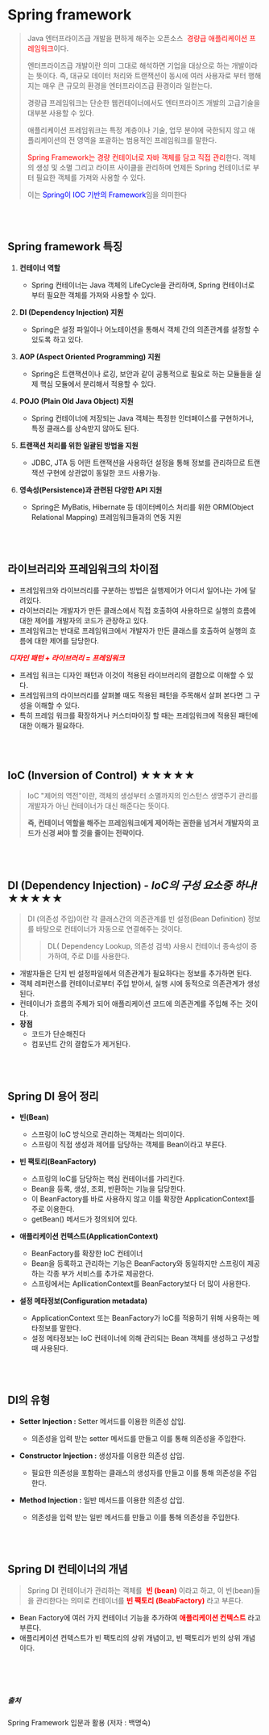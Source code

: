 # Spring framework

> Java 엔터프라이즈급 개발을 편하게 해주는 오픈소스 <span style="color:red"> 경량급 애플리케이션 프레임워크</span>이다.
>
> 엔터프라이즈급 개발이란 의미 그대로 해석하면 기업을 대상으로 하는 개발이라는 뜻이다. 즉, 대규모 데이터 처리와 트랜잭션이 동시에 여러 사용자로 부터 행해지는 매우 큰 규모의 환경을 엔터프라이즈급 환경이라 일컫는다.
>
> 경량급 프레임워크는 단순한 웹컨테이너에서도 엔터프라이즈 개발의 고급기술을 대부분 사용할 수 있다.
>
> 애플리케이션 프레임워크는 특정 계층이나 기술, 업무 분야에 국한되지 않고 애플리케이션의 전 영역을 포괄하는 범용적인 프레임워크를 말한다.
>
> <span style="color:red">Spring Framework는 경량 컨테이너로 자바 객체를 담고 직접 관리</span>한다. 객체의 생성 및 소멸 그리고 라이프 사이클을 관리하며 언제든 Spring 컨테이너로 부터 필요한 객체를 가져와 사용할 수 있다.
>
> 이는 <span style="color : blue"> Spring이 IOC 기반의 Framework</span>임을 의미한다

<br/><br/>

##  Spring framework 특징 

1. **컨테이너 역할**

   - Spring 컨테이너는 Java 객체의 LifeCycle을 관리하며, Spring 컨테이너로 부터 필요한 객체를 가져와 사용할 수 있다.

2. **DI (Dependency Injection) 지원**

   - Spring은 설정 파일이나 어노테이션을 통해서 객체 간의 의존관계를 설정할 수 있도록 하고 있다.

3. **AOP (Aspect Oriented Programming) 지원**

   - Spring은 트랜잭션이나 로깅, 보안과 같이 공통적으로 필요로 하는 모듈들을 실제 핵심 모듈에서 분리해서 적용할 수 있다.

4. **POJO (Plain Old Java Object) 지원**

   - Spring 컨테이너에 저장되는 Java 객체는 특정한 인터페이스를 구현하거나, 특정 클래스를 상속받지 않아도 된다. 

5. **트랜잭션 처리를 위한 일괄된 방법을 지원**

   - JDBC, JTA 등 어떤 트랜잭션을 사용하던 설정을 통해 정보를 관리하므로 트랜잭션 구현에 상관없이 동일한 코드 사용가능.

6. **영속성(Persistence)과 관련된 다양한 API 지원**

   - Spring은 MyBatis, Hibernate 등 데이터베이스 처리를 위한 ORM(Object Relational Mapping) 프레임워크들과의 연동 지원

<br/><br/>

## 라이브러리와 프레임워크의 차이점 

- 프레임워크와 라이브러리를 구분하는 방법은 실행제어가 어디서 일어나는 가에 달려있다.
- 라이브러리는 개발자가 만든 클래스에서 직접 호출하여 사용하므로 실행의 흐름에 대한 제어를 개발자의 코드가 관장하고 있다.
- 프레임워크는 반대로 프레임워크에서 개발자가 만든 클래스를 호출하여 실행의 흐름에 대한 제어를 담당한다. 

<em>**<span style="color : red"> 디자인 패턴 + 라이브러리 = 프레임워크</span>**</em>

- 프레임 워크는 디자인 패턴과 이것이 적용된 라이브러리의 결합으로 이해할 수 있다. 
- 프레임워크의 라이브러리를 살펴볼 때도 적용된 패턴을 주목해서 살펴 본다면 그 구성을 이해할 수 있다.
- 특히 프레임 워크를 확장하거나 커스터마이징 할 때는 프레임워크에 적용된 패턴에 대한 이해가 필요하다.

<br/><br/>

## IoC (Inversion of Control)  ★★★★★

> IoC "제어의 역전"이란, 객체의 생성부터 소멸까지의 인스턴스 생명주기 관리를 개발자가 아닌 컨테이너가 대신 해준다는 뜻이다. 
>
> **즉, 컨테이너 역할을 해주는 프레임워크에게 제어하는 권한을 넘겨서 개발자의 코드가 신경 써야 할 것을 줄이는 전략이다.** 



<br/><br/>

## DI (Dependency Injection) - <em>IoC의 구성 요소중 하나!</em> ★★★★★

> DI (의존성 주입)이란 각 클래스간의 의존관계를 빈 설정(Bean Definition) 정보를 바탕으로 컨테이너가 자동으로 연결해주는 것이다.
>
> > DL( Dependency Lookup, 의존성 검색) 사용시 컨테이너 종속성이 증가하여, 주로 DI를 사용한다.

- 개발자들은 단지 빈 설정파일에서 의존관계가 필요하다는 정보를 추가하면 된다.
- 객체 레퍼런스를 컨테이너로부터 주입 받아서, 실행 시에 동적으로 의존관계가 생성된다.
- 컨테이너가 흐름의 주체가 되어 애플리케이션 코드에 의존관계를 주입해 주는 것이다.
- **장점** 
  - 코드가 단순해진다
  - 컴포넌트 간의 결합도가 제거된다.

<br/><br/>

## Spring DI 용어 정리

- **빈(Bean)** 
  - 스프링이 IoC 방식으로 관리하는 객체라는 의미이다.
  - 스프링이 직접 생성과 제어를 담당하는 객체를 Bean이라고 부른다.

- **빈 팩토리(BeanFactory)**
  - 스프링의 IoC를 담당하는 핵심 컨테이너를 가리킨다.
  - Bean을 등록, 생성, 조회, 반환하는 기능을 담당한다.
  - 이 BeanFactory를 바로 사용하지 않고 이를 확장한 ApplicationContext를 주로 이용한다.
  - getBean() 메서드가 정의되어 있다.

- **애플리케이션 컨텍스트(ApplicationContext)**
  - BeanFactory를 확장한 IoC 컨테이너
  - Bean을 등록하고 관리하는 기능은 BeanFactory와 동일하지만 스프링이 제공하는 각종 부가 서비스를 추가로 제공한다. 
  - 스프링에서는 ApllicationContext를 BeanFactory보다 더 많이 사용한다.

- **설정 메타정보(Configuration metadata)**

  - ApplicationContext 또는 BeanFactory가 IoC를 적용하기 위해 사용하는 메타정보를 말한다.
  - 설정 메타정보는 IoC 컨테이너에 의해 관리되는 Bean 객체를 생성하고 구성할 때 사용된다.

<br/><br/>

## DI의 유형

- **Setter Injection :** Setter 메서드를 이용한 의존성 삽입.

  - 의존성을 입력 받는 setter 메서드를 만들고 이를 통해 의존성을 주입한다.

- **Constructor Injection :** 생성자를 이용한 의존성 삽입.

  - 필요한 의존성을 포함하는 클래스의 생성자를 만들고 이를 통해 의존성을 주입한다.

- **Method Injection :** 일반 메서드를 이용한 의존성 삽입.
  - 의존성을 입력 받는 일반 메서드를 만들고 이를 통해 의존성을 주입한다.

<br/><br/>

## Spring DI 컨테이너의 개념

> Spring DI 컨테이너가 관리하는 객체를 <Span style="color : red"> **빈 (bean)**</span> 이라고 하고, 이 빈(bean)들을 관리한다는 의미로 컨테이너를  <Span style="color : red">**빈 팩토리 (BeabFactory)** </span>라고 부른다.

- Bean Factory에 여러 가지 컨테이너 기능을 추가하여 <Span style="color : red">**애플리케이션 컨텍스트** </span>라고 부른다. 
- 애플리케이션 컨텍스트가 빈 팩토리의 상위 개념이고, 빈 팩토리가 빈의 상위 개념이다. 



<br/><br/><br/>

##### 출처

Spring Framework 입문과 활용 (저자 : 백명숙)